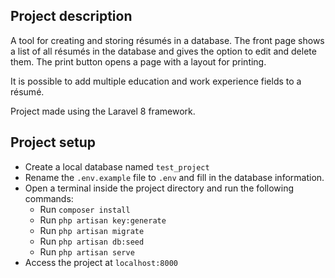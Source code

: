 ## Project description

A tool for creating and storing résumés in a database. The front page shows a list of all résumés in the database
and gives the option to edit and delete them. The print button opens a page with a layout for printing.

It is possible to add multiple education and work experience fields to a résumé.

Project made using the Laravel 8 framework.

## Project setup

- Create a local database named `test_project`
- Rename the `.env.example` file to `.env` and fill in the database information.
- Open a terminal inside the project directory and run the following commands:
    - Run `composer install`
    - Run `php artisan key:generate`
    - Run `php artisan migrate`
    - Run `php artisan db:seed`
    - Run `php artisan serve`
- Access the project at `localhost:8000`


